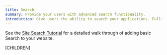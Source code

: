 ```yaml
---
title: Search
summary: Provide your users with advanced search functionality.
introduction: Give users the ability to search your applications. Fulltext search for Page Content (and other attributes like "Title") can be easily added to SilverStripe.
---
```

See the [Site Search Tutorial](/tutorials/site_search) for a detailed walk through of adding basic Search to your
website.

[CHILDREN]